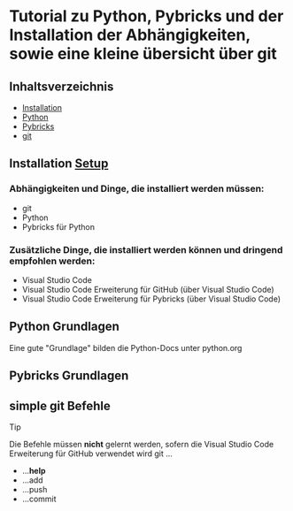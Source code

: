 # Tutorial zu Python, Pybricks und der Installation der Abhängigkeiten, sowie eine kleine übersicht über git

## Inhaltsverzeichnis
- [Installation](#installation)
- [Python](#python-grundlagen)
- [Pybricks](#pybricks-grundlagen)
- [git](#simple-git-Befehle)

## Installation [Setup](./Installation/Setup.md)
### Abhängigkeiten und Dinge, die installiert werden müssen:
- git
- Python
- Pybricks für Python

### Zusätzliche Dinge, die installiert werden können und dringend empfohlen werden:
- Visual Studio Code
- Visual Studio Code Erweiterung für GitHub (über Visual Studio Code)
- Visual Studio Code Erweiterung für Pybricks (über Visual Studio Code)

## Python Grundlagen
Eine gute "Grundlage" bilden die Python-Docs unter python.org

## Pybricks Grundlagen

## simple git Befehle
> [!TIP]
> Die Befehle müssen **nicht** gelernt werden, sofern die Visual Studio Code Erweiterung für GitHub verwendet wird
git ...
- ...**help**
- ...add
- ...push
- ...commit